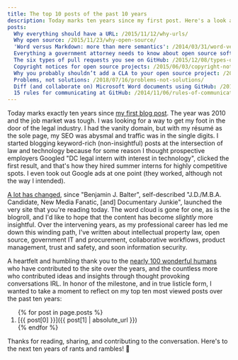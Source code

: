 ```yaml
---
title: The top 10 posts of the past 10 years
description: Today marks ten years since my first post. Here's a look at my most viewed posts over the past ten years.
posts:
  Why everything should have a URL: /2015/11/12/why-urls/
  Why open source: /2015/11/23/why-open-source/
  'Word versus Markdown: more than mere semantics': /2014/03/31/word-versus-markdown-more-than-mere-semantics/
  Everything a government attorney needs to know about open source software licensing: /2014/10/08/open-source-licensing-for-government-attorneys/
  The six types of pull requests you see on GitHub: /2015/12/08/types-of-pull-requests/
  Copyright notices for open source projects: /2015/06/03/copyright-notices-for-websites-and-open-source-projects/
  Why you probably shouldn’t add a CLA to your open source project: /2018/01/02/why-you-probably-shouldnt-add-a-cla-to-your-open-source-project/
  Problems, not solutions: /2018/07/16/problems-not-solutions/
  Diff (and collaborate on) Microsoft Word documents using GitHub: /2015/02/06/word-diff/
  15 rules for communicating at GitHub: /2014/11/06/rules-of-communicating-at-github/
---
```


Today marks exactly ten years since [my first blog post](https://ben.balter.com/2010/09/12/wordpress-resume-plugin/). The year was 2010 and the job market was tough. I was looking for a way to get my foot in the door of the legal industry. I had the vanity domain, but with my résumé as the sole page, my SEO was abysmal and traffic was in the single digits. I started blogging keyword-rich (non-insightful) posts at the intersection of law and technology because for some reason I thought prospective employers Googled "DC legal intern with interest in technology", clicked the first result, and that's how they hired summer interns for highly competitive spots. I even took out Google ads at one point (they worked, although not the way I intended).

[A lot has changed](https://web.archive.org/web/20101123210454/http://ben.balter.com/), since "Benjamin J. Balter", self-described "J.D./M.B.A. Candidate, New Media Fanatic, \[and] Documentary Junkie", launched the very site that you're reading today. The word cloud is gone for one, as is the blogroll, and I'd like to hope that the content has become *slightly* more insightful. Over the intervening years, as my professional career has led me down this winding path, I've written about intellectual property law, open source, government IT and procurement, collaborative workflows, product management, trust and safety, and soon information security.

A heartfelt and humbling thank you to the [nearly 100 wonderful humans](https://github.com/benbalter/benbalter.github.com/graphs/contributors) who have contributed to the site over the years, and the countless more who contributed ideas and insights through thought provoking conversations IRL. In honor of the milestone, and in true listicle form, I wanted to take a moment to reflect on my top ten most viewed posts over the past ten years:

<ol reversed="">
{% for post in page.posts %}
<li markdown="1">
[{{ post[0] }}]({{ post[1] | absolute_url }})
</li>
{% endfor %}
</ol>

Thanks for reading, sharing, and contributing to the conversation. Here's to the next ten years of rants and rambles! :tada:
